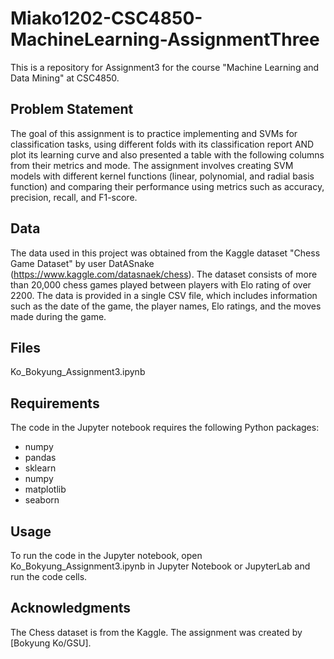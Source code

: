 # Miako1202-CSC4850-MachineLearning-AssignmentThree

This is a repository for Assignment3 for the course "Machine Learning and Data Mining" at CSC4850. 

## Problem Statement

The goal of this assignment is to practice implementing and SVMs for classification tasks, using different folds with its classification report AND plot its learning curve and also presented a table with the following columns from their metrics and mode. The assignment involves creating SVM models with different kernel functions (linear, polynomial, and radial basis function) and comparing their performance using metrics such as accuracy, precision, recall, and F1-score.

## Data

The data used in this project was obtained from the Kaggle dataset "Chess Game Dataset" by user DatASnake (https://www.kaggle.com/datasnaek/chess). The dataset consists of more than 20,000 chess games played between players with Elo rating of over 2200. The data is provided in a single CSV file, which includes information such as the date of the game, the player names, Elo ratings, and the moves made during the game.

## Files

Ko_Bokyung_Assignment3.ipynb

## Requirements
The code in the Jupyter notebook requires the following Python packages:

- numpy
- pandas
- sklearn
- numpy
- matplotlib
- seaborn

## Usage
To run the code in the Jupyter notebook, open Ko_Bokyung_Assignment3.ipynb in Jupyter Notebook or JupyterLab and run the code cells.


## Acknowledgments
The Chess dataset is from the Kaggle.
The assignment was created by [Bokyung Ko/GSU].



